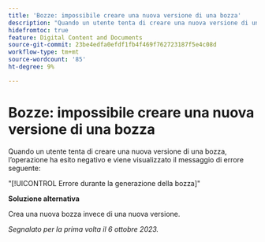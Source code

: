 ```yaml
---
title: 'Bozze: impossibile creare una nuova versione di una bozza'
description: "Quando un utente tenta di creare una nuova versione di una bozza, l’operazione ha esito negativo e viene visualizzato un messaggio di errore."
hidefromtoc: true
feature: Digital Content and Documents
source-git-commit: 23be4edfa0efdf1fb4f469f762723187f5e4c08d
workflow-type: tm+mt
source-wordcount: '85'
ht-degree: 9%

---
```



# Bozze: impossibile creare una nuova versione di una bozza

Quando un utente tenta di creare una nuova versione di una bozza, l’operazione ha esito negativo e viene visualizzato il messaggio di errore seguente:

&quot;[!UICONTROL Errore durante la generazione della bozza]&quot;

**Soluzione alternativa**

Crea una nuova bozza invece di una nuova versione.

_Segnalato per la prima volta il 6 ottobre 2023._
